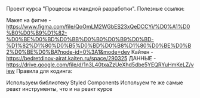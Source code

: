 Проект курса "Процессы командной разработки". Полезные ссылки:

Макет на фигме - https://www.figma.com/file/QoOmLM2WGbES23xQeDCCYi/%D0%A1%D0%B0%D0%B9%D1%82-%D0%BE%D0%BD%D0%BB%D0%B0%D0%B9%D0%BD-%D1%82%D1%80%D0%B5%D0%BD%D0%B8%D1%80%D0%BE%D0%B2%D0%BE%D0%BA?node-id=0%3A1&mode=dev
Кайтен - https://bedretdinov-airat.kaiten.ru/space/290325
ДАННЫЕ - https://drive.google.com/file/d/1n3L40txaZzUeXhd5dbe5YEQRYuHmKeLZ/view
Правила для кодинга:

Используем библиотеку Styled Components
Испольуем те же самые реакт инструменты, что и на реакт курсе
